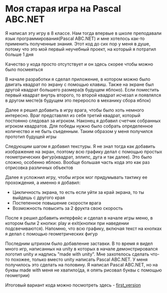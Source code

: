 # Моя старая игра на Pascal ABC.NET

Я написал эту игру в 8 классе. Нам тогда впервые в школе преподавали язык программирования(Pascal ABC.NET) и мне хотелось как-то применить полученные знания. Этот код до сих пор у меня в душе, потому что это мой первый неучебный проект, на который я потратил больше 1 дня

Качество у кода просто отсутствует и он здесь скорее чтобы можно было посмеяться

В начале разработки я сделал приложение, в котором можно было двигать квадрат по экрану с помощью клавиш. Также на экране был другой квадрат большего размера(в будущем яблоко). Если поместить первый квадрат внутрь второго, то второй квадрат исчезал и появлялся в другом месте(в будущем это переросло в механику сбора яблок)

Далее я решил добавить в игру врага, чтобы было хоть немного интересно. Враг представлял из себя третий квадрат, который постоянно следовал за игроком. Наконец я добавил счетчик собранных игроком квадратов. Для победы нужно было собрать определенное количество и не быть съеденным. Таким образом у меня получился прототип будущей игры

Следующим шагом я добавил текстуры. Я не знал тогда как добавить изображение на экран, поэтому всю графику делал с помощью простых геометрических фигур(квадрат, эллипс, дуга и так далее). Это было сложно, особенно яблоко. Вообще большая часть кода это как раз отрисовка различных объектов

Далее я усложнил игру, чтобы игрок мог придумывать тактику ее прохождения, а именно я добавил:
- Цикличность экрана, то есть если уйти за край экрана, то ты выйдешь с другого края
- Постепенное повышение скорости врага
- Возможность повысить за 2 фрукта свою скорость

После я решил добавить интерфейс и сделал в начале игры меню, в котором были 2 кнопки: play и exit(кнопки при наведении подсвечиваются). Напомню, что всю графику, включая текст на кнопках я делал с помощью геометрических фигур

Последним штрихом было добавление заставки. В то время я видел много игр, написанных на unity в которых в начале демонстрировался логотип unity и надпись "made with unity". Мне захотелось сделать что-то похожее, только вместо unity написать Pascal ABC.NET. У меня получилось это сделать на половину. Я написал Pascal ABC.NET, но на буквы made with меня не хватило(да, я опять рисовал буквы с помощью геометрии)

Итоговый вариант кода можно посмотреть здесь - [first_version](./first_version)

